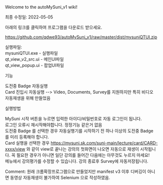 Welcome to the autoMySuni_v1 wiki!

최종 수정일: 2022-05-05

아래의 링크를 클릭하여 프로그램을 다운로드 받으세요.

https://github.com/qdwe93/autoMySuni_v1/raw/master/dist/mysuniQTUI.zip

실행파일: </br>
mysuniQTUI.exe - 실행파일 </br>
qt_view_v2_src.ui - 메인UI파일 </br>
qt_view_popup.ui - 팝업UI파일 </br>

기능

도전중 Badge 자동실행</br>
Card 진입시 자동실행 --> Video, Documents, Survey를 지원하지만 특히 비디오 자동재생을 위해 만들었음</br>

실행방법

MySuni 시작 버튼을 누르면 입력한 아이디/비밀번호로 자동 로그인이 됩니다.</br>
로그인 오류시 재시작해야합니다. 정정기능 같은거 없음</br>
도전중 Badge 를 선택한 경우 자동실행기를 시작하기 전 하나 이상의 도전중 Badge 를 미리 등록해야 합니다.</br>
Card 실행을 선택한 경우 https://mysuni.sk.com/suni-main/lecture/card/CARD-xxxx/view 와 같이 view로 끝나는 강의의 첫화면이 나오면 자동으로 재생이 시작됩니다. 꼭 필요한 경우가 아니면 일단 강의를 들어간 다음에는 아무것도 누르지 마세요!</br>
메뉴에서 강의평가를 수정할 수 있습니다. 강의 종료후 Survey에 자동저장됩니다.</br>


Comment:
원래 크롬확장프로그램으로 만들었지만 manifest v3 이후 디버깅이 아니면 동영상 자동재생이 불가하여 Selenium 으로 작성하였음.
